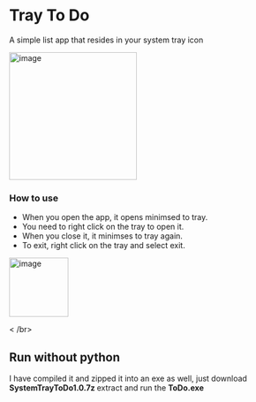 # Tray To Do
A simple list app that resides in your system tray icon


<img width="231" alt="image" src="https://github.com/revoconner/ToDo/assets/88772846/19663c43-fb1b-42b5-aa51-fdecd5999f66">

### How to use
<ul>
<li>When you open the app, it opens minimsed to tray. </li>
<li>You need to right click on the tray to open it. </li>
<li>When you close it, it minimses to tray again. </li>
<li>To exit, right click on the tray and select exit. </li>
</ul>
<img width="107" alt="image" src="https://github.com/revoconner/ToDo/assets/88772846/480c8db7-cc00-4f35-b4f4-f3e67fbd25cb">

< /br>
## Run without python
I have compiled it and zipped it into an exe as well, just download <b> SystemTrayToDo1.0.7z </b> extract and run the <b>ToDo.exe</b>
